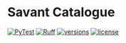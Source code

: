 # Savant Catalogue
[![PyTest](https://github.com/EChachati/savant-catalogue/actions/workflows/testing.yml/badge.svg)](https://github.com/EChachati/savant-catalogue/actions/workflows/testing.yml)
[![Ruff](https://github.com/EChachati/savant-catalogue/actions/workflows/linter.yml/badge.svg)](https://github.com/EChachati/savant-catalogue/actions/workflows/linter.yml)
[![versions](https://img.shields.io/pypi/pyversions/savant-catalogue.svg)](https://github.com/EChachati/savant-catalogue)
[![license](https://img.shields.io/github/license/EChachati/savant-catalogue.svg)](https://github.com/EChachati/savant-catalogue/blob/master/LICENSE)
